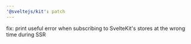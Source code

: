 ```yaml
---
'@sveltejs/kit': patch
---
```


fix: print useful error when subscribing to SvelteKit's stores at the wrong time during SSR
